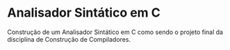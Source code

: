 # Analisador Sintático em C

Construção de um Analisador Sintático em C como sendo o projeto final da disciplina de Construção de Compiladores.
